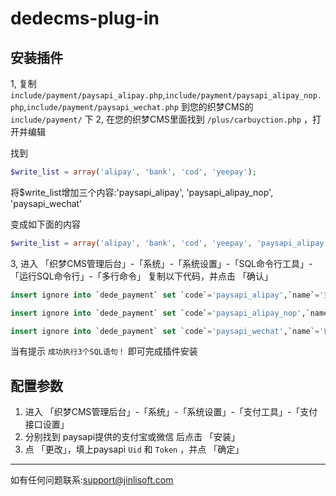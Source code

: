 # dedecms-plug-in

## 安装插件

1, 复制 `include/payment/paysapi_alipay.php`,`include/payment/paysapi_alipay_nop.php`,`include/payment/paysapi_wechat.php` 到您的织梦CMS的 `include/payment/` 下
2, 在您的织梦CMS里面找到 `/plus/carbuyction.php` ，打开并编辑

找到

```php
$write_list = array('alipay', 'bank', 'cod', 'yeepay');
```

将$write_list增加三个内容:'paysapi_alipay', 'paysapi_alipay_nop', 'paysapi_wechat'

变成如下面的内容

```php
$write_list = array('alipay', 'bank', 'cod', 'yeepay', 'paysapi_alipay', 'paysapi_alipay_nop', 'paysapi_wechat');
```
  
3, 进入 「织梦CMS管理后台」-「系统」-「系统设置」-「SQL命令行工具」-「运行SQL命令行」-「多行命令」
  复制以下代码，并点击 「确认」
 
```sql
insert ignore into `dede_payment` set `code`='paysapi_alipay',`name`='支付宝',`fee`=0,`description`='paysapi提供的支付宝支付',`rank`=1,`config`='a:2:{s:11:"paysapi_uid";a:4:{s:5:"title";s:3:"Uid";s:11:"description";s:0:"";s:4:"type";s:4:"text";s:5:"value";s:41:"在paysapi「账号设置」-「API接口信息」拿到";}s:13:"paysapi_token";a:4:{s:5:"title";s:5:"Token";s:11:"description";s:0:"";s:4:"type";s:4:"text";s:5:"value";s:41:"在paysapi「账号设置」-「API接口信息」拿到";}}',`enabled`=0,`cod`=0,`online`=1;

insert ignore into `dede_payment` set `code`='paysapi_alipay_nop',`name`='支付宝',`fee`=0,`description`='paysapi提供的支付宝(不挂机)支付',`rank`=1,`config`='a:2:{s:11:"paysapi_uid";a:4:{s:5:"title";s:3:"Uid";s:11:"description";s:0:"";s:4:"type";s:4:"text";s:5:"value";s:41:"在paysapi「账号设置」-「API接口信息」拿到";}s:13:"paysapi_token";a:4:{s:5:"title";s:5:"Token";s:11:"description";s:0:"";s:4:"type";s:4:"text";s:5:"value";s:41:"在paysapi「账号设置」-「API接口信息」拿到";}}',`enabled`=0,`cod`=0,`online`=1;

insert ignore into `dede_payment` set `code`='paysapi_wechat',`name`='微信',`fee`=0,`description`='paysapi提供的微信支付',`rank`=1,`config`='a:2:{s:11:"paysapi_uid";a:4:{s:5:"title";s:3:"Uid";s:11:"description";s:0:"";s:4:"type";s:4:"text";s:5:"value";s:41:"在paysapi「账号设置」-「API接口信息」拿到";}s:13:"paysapi_token";a:4:{s:5:"title";s:5:"Token";s:11:"description";s:0:"";s:4:"type";s:4:"text";s:5:"value";s:41:"在paysapi「账号设置」-「API接口信息」拿到";}}',`enabled`=0,`cod`=0,`online`=1;

```

  当有提示 `成功执行3个SQL语句！` 即可完成插件安装
  
## 配置参数

1. 进入 「织梦CMS管理后台」-「系统」-「系统设置」-「支付工具」-「支付接口设置」  
2. 分别找到 paysapi提供的支付宝或微信 后点击 「安装」  
3. 点 「更改」，填上paysapi `Uid` 和 `Token` ，并点 「确定」


------


如有任何问题联系:support@jinlisoft.com
